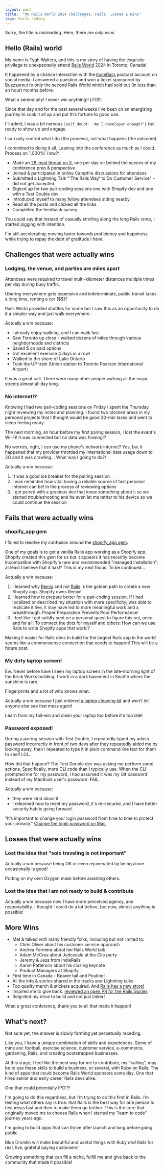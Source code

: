 ```yaml
---
layout: post
title:  "My Rails World 2024 Challenges, Fails, Losses & Wins"
tags: Rails coding
---
```


Sorry, the title is misleading. Here, there are _only wins_.

## Hello (Rails) world

My name is Tygh Walters, and this is my story of having the exquisite privilege to unexpectedly attend [Rails World](https://rubyonrails.org/world/) 2024 in Toronto, Canada! 

It happened by a chance interaction with the [IndieRails](https://www.indierails.com/) podcast account on social media. I answered a question and won a ticket sponsored by [Buzzsprout](https://www.buzzsprout.com/) to only the second Rails World which had sold out (in less than an hour) months before.

What a serendipity! I never win anything!! LFG!!! 

Since that day and for the past several weeks I've been on an energizing journey to soak it all up and put this fortune to good use.

I'll admit, I was a bit nervous `{self_doubt: 'Am I developer enough?'}` but ready to show up and engage.

I can only control what I do (the process), not what happens (the outcome). 

I committed to doing it all. Leaning into the conference as much as I could. Process on 1,000%! How?:

- Made an [28-post thread on X](https://x.com/TyghWalters/status/1830667320378958222), one per day re: behind the scenes of my conference prep & perspective
- Joined & participated in online Campfire discussions for attendees
- Submitted a Lightning Talk "'The Rails Way' to Do Customer Service" - did not get accepted
- Signed up for two pair-coding sessions one with Shopify dev and one with a Test Double dev
- Introduced myself to many fellow attendees sitting nearby
- Read all the posts and clicked all the links
- Completed the feedback survey

You could say that instead of casually strolling along the long Rails ramp, I started jogging with intention.  

I'm still accelerating; moving faster towards proficiency and happiness while trying to repay the debt of gratitude I have.

## Challenges that were actually wins

### Lodging, the venue, and parties are miles apart

Attendees were required to travel multi-kilometer distances multiple times per day during busy traffic. 

Ubering everywhere gets expensive and indeterminate, public transit takes a long time, renting a car ($$)? 

Rails World provided shuttles for some but I saw this as an opportunity to do it a simpler way and just walk everywhere. 

Actually a win because:
- I already enjoy walking, and I can walk fast
- Saw Toronto up close - walked dozens of miles through various neighborhoods and districts
- Saved $ on paid options 
- Got excellent exercise 4 days in a row!
- Walked to the shore of Lake Ontario
- Took the UP train (Union station to Toronto Pearson International Airport)

It was a great call. There were many other people walking all the major streets almost all day long.

### No internet!?

Knowing I had two pair-coding sessions on Friday I spent the Thursday night reviewing my notes and planning. I found two blocked areas in my personal projects that I thought would be good 20-min tasks and went to sleep feeling ready.

The next morning, an hour before my first paring session, I lost the event's Wi-Fi! It was connected but no data was flowing!?

No worries, right, I can use my phone's network internet? Yes, but it happened that my provider throttled my international data usage down to 3G and it was crawling... What was I going to do?!

Actually a win because:
1. It was a good ice breaker for the pairing session
2. I was reminded how vital having a reliable source of fast personal internet can be! In the process of reviewing options
3. I got paired with a gracious dev that knew something about it so we started troubleshooting and he even let me tether to his device so we could continue the session

## Fails that were actually wins

### shopify_app gem

I failed to resolve my confusion around the [shopify_app gem](https://github.com/Shopify/shopify_app). 

One of my goals is to get a vanilla Rails app working as a Shopify app. Shopify created this gem for us but it appears it has recently become incompatible with Shopify's new and recommended "managed installation", at least I believe that it has!? This is my next focus. To be continued...

Actually a win because: 
1. I learned why [Remix](https://remix.run/) and not [Rails](https://rubygems.org/gems/rails/versions) is the golden path to create a new Shopify app. Shopify owns Remix!
2. I learned how to prepare better for a pair-coding session. If I had localized or described my situation with more specificity, was able to replicate it live, it may have led to more meaningful work and a breakthrough. Proper Preparation Prevents Poor Performance!
3. I feel like I got solidly sent on a personal quest to figure this out, once and for all! To connect the dots for myself and others: How can we use Rails to write Shopify apps that work!? 

Making it easier for Rails devs to build for the largest Rails app in the world seems like a commonsense connection that needs to happen! This will be a future post.

### My dirty laptop screen! 

Ew. Never before have I seen my laptop screen in the late-morning light of the Brick Works building. I work in a dark basement in Seattle where the sunshine is rare. 

Fingerprints and a lot of who knows what. 

Actually a win because I just ordered [a laptop cleaning kit](https://amzn.to/3Y6SVC6) and won't let anyone else see that mess again! 

Learn from my fail-win and clean your laptop too before it's too late!

### Password exposed!

During a pairing session with Test Double, I repeatedly typed my admin password incorrectly in front of two devs after they repeatedly aided me by looking away, then I repeated to type it in plain command line text for them to see!! LOL.

How did that happen? The Test Double dev was asking me perform some actions. Specifically, more CLI code than I typically use. When the CLI prompted me for my password, I had assumed it was my Git password instead of my MacBook user's password. FAIL.

Actually a win because: 
- they were kind about it. 
- I relearned how to reset my password, it's re-secured, and I have better security habits going forward.

"It’s important to change your login password from time to time to protect your privacy." [Change the login password on Mac](https://support.apple.com/guide/mac-help/change-the-login-password-on-mac-mchlp1550/mac)

## Losses that were actually wins

### Lost the idea that "solo traveling is not important"

Actually a win because being OK or even rejuvenated by being alone occasionally is good!

Putting on my own Oxygen mask before assisting others.

### Lost the idea that I am not ready to build & contribute 

Actually a win because now I have more perceived agency, and responsibility. I thought I could do a lot before, but now, almost anything is possible!

## More Wins

-  Met & talked with many friendly folks, including but not limited to: 
    - Chris Oliver about his customer service approach
    - Andrea Formera about her Rails World talk
    - Adam McCrea about Judoscale at the Clio party
    - Jeremy & Jess from IndieRails
    - Aaron Patterson about his closing keynote
    - Product Managers at Shopify
- First time in Canada - Beaver tail and Poutine!
- All the info & stories shared in the tracks and Lightning talks
- Top quality merch & stickers acquired. And [Rails has a new store!](https://merch.rubyonrails.org/)
- Inspired me to give back: [reviewed an open PR for the Rails Guides](https://github.com/rails/rails/pull/52951#issuecomment-2391916720)
-  Reignited my drive to build and not just tinker!

What a great conference, thank you to all that made it happen!

## What's next?

Not sure yet, the answer is slowly forming yet perpetually receding. 

Like you, I have a unique combination of skills and experiences. Some of mine are: football, exercise science, customer service, e-commerce, gardening, Rails, and creating bootstrapped businesses.

At this stage, I feel like the best way for me to contribute, my "calling", may be to use these skills to build a business, or several, with Ruby on Rails. The kind of apps that could become Rails World sponsors some day. One that hires senior and early career Rails devs alike. 

One that could potentially IPO!?! 

I'm going to do this regardless, but I'm trying to do this first in Rails. I'm testing what others say is true: that Rails is the best way for one person to test ideas fast and then to make them go farther. This is the core that originally moved me to choose Rails when I started my "learn to code" journey years ago.  

I'm going to build apps that can thrive after launch and long before going public.

Blue Drumlin will make beautiful and useful things with Ruby *and* Rails for real, live, grateful paying customers!

Growing something that can fill a niche, fulfill me and give back to the community that made it possible!
